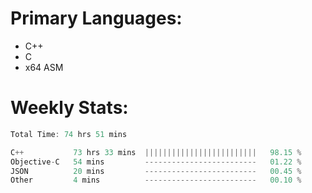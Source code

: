 # Primary Languages:
- C++
- C
- x64 ASM

# Weekly Stats:
<!--START_SECTION:waka-->

```C++
Total Time: 74 hrs 51 mins

C++           73 hrs 33 mins  |||||||||||||||||||||||||   98.15 %
Objective-C   54 mins         -------------------------   01.22 %
JSON          20 mins         -------------------------   00.45 %
Other         4 mins          -------------------------   00.10 %
```

<!--END_SECTION:waka-->



